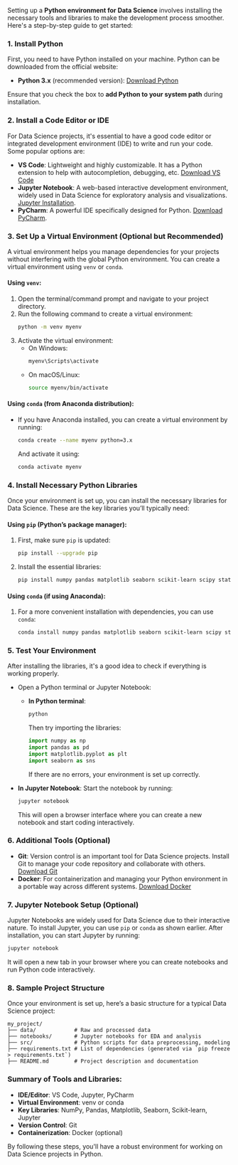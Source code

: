 Setting up a **Python environment for Data Science** involves installing the necessary tools and libraries to make the development process smoother. Here's a step-by-step guide to get started:

### 1. **Install Python**

First, you need to have Python installed on your machine. Python can be downloaded from the official website:

- **Python 3.x** (recommended version): [Download Python](https://www.python.org/downloads/)

Ensure that you check the box to **add Python to your system path** during installation.

### 2. **Install a Code Editor or IDE**

For Data Science projects, it's essential to have a good code editor or integrated development environment (IDE) to write and run your code. Some popular options are:

- **VS Code**: Lightweight and highly customizable. It has a Python extension to help with autocompletion, debugging, etc. [Download VS Code](https://code.visualstudio.com/)
- **Jupyter Notebook**: A web-based interactive development environment, widely used in Data Science for exploratory analysis and visualizations. [Jupyter Installation](https://jupyter.org/install).
- **PyCharm**: A powerful IDE specifically designed for Python. [Download PyCharm](https://www.jetbrains.com/pycharm/).

### 3. **Set Up a Virtual Environment (Optional but Recommended)**

A virtual environment helps you manage dependencies for your projects without interfering with the global Python environment. You can create a virtual environment using `venv` or `conda`.

#### Using `venv`:
1. Open the terminal/command prompt and navigate to your project directory.
2. Run the following command to create a virtual environment:
   ```bash
   python -m venv myenv
   ```
3. Activate the virtual environment:
   - On Windows:
     ```bash
     myenv\Scripts\activate
     ```
   - On macOS/Linux:
     ```bash
     source myenv/bin/activate
     ```

#### Using `conda` (from Anaconda distribution):
- If you have Anaconda installed, you can create a virtual environment by running:
  ```bash
  conda create --name myenv python=3.x
  ```
  And activate it using:
  ```bash
  conda activate myenv
  ```

### 4. **Install Necessary Python Libraries**

Once your environment is set up, you can install the necessary libraries for Data Science. These are the key libraries you’ll typically need:

#### Using `pip` (Python’s package manager):
1. First, make sure `pip` is updated:
   ```bash
   pip install --upgrade pip
   ```
2. Install the essential libraries:
   ```bash
   pip install numpy pandas matplotlib seaborn scikit-learn scipy statsmodels jupyter
   ```

#### Using `conda` (if using Anaconda):
1. For a more convenient installation with dependencies, you can use `conda`:
   ```bash
   conda install numpy pandas matplotlib seaborn scikit-learn scipy statsmodels jupyter
   ```

### 5. **Test Your Environment**

After installing the libraries, it's a good idea to check if everything is working properly.

- Open a Python terminal or Jupyter Notebook:
  - **In Python terminal**:
    ```bash
    python
    ```
    Then try importing the libraries:
    ```python
    import numpy as np
    import pandas as pd
    import matplotlib.pyplot as plt
    import seaborn as sns
    ```
    If there are no errors, your environment is set up correctly.
  
- **In Jupyter Notebook**:
  Start the notebook by running:
  ```bash
  jupyter notebook
  ```
  This will open a browser interface where you can create a new notebook and start coding interactively.

### 6. **Additional Tools (Optional)**

- **Git**: Version control is an important tool for Data Science projects. Install Git to manage your code repository and collaborate with others. [Download Git](https://git-scm.com/)
- **Docker**: For containerization and managing your Python environment in a portable way across different systems. [Download Docker](https://www.docker.com/products/docker-desktop)

### 7. **Jupyter Notebook Setup (Optional)**

Jupyter Notebooks are widely used for Data Science due to their interactive nature. To install Jupyter, you can use `pip` or `conda` as shown earlier. After installation, you can start Jupyter by running:
```bash
jupyter notebook
```
It will open a new tab in your browser where you can create notebooks and run Python code interactively.

### 8. **Sample Project Structure**

Once your environment is set up, here’s a basic structure for a typical Data Science project:
```
my_project/
├── data/            # Raw and processed data
├── notebooks/       # Jupyter notebooks for EDA and analysis
├── src/             # Python scripts for data preprocessing, modeling
├── requirements.txt # List of dependencies (generated via `pip freeze > requirements.txt`)
├── README.md        # Project description and documentation
```

### Summary of Tools and Libraries:
- **IDE/Editor**: VS Code, Jupyter, PyCharm
- **Virtual Environment**: venv or conda
- **Key Libraries**: NumPy, Pandas, Matplotlib, Seaborn, Scikit-learn, Jupyter
- **Version Control**: Git
- **Containerization**: Docker (optional)

By following these steps, you'll have a robust environment for working on Data Science projects in Python.
